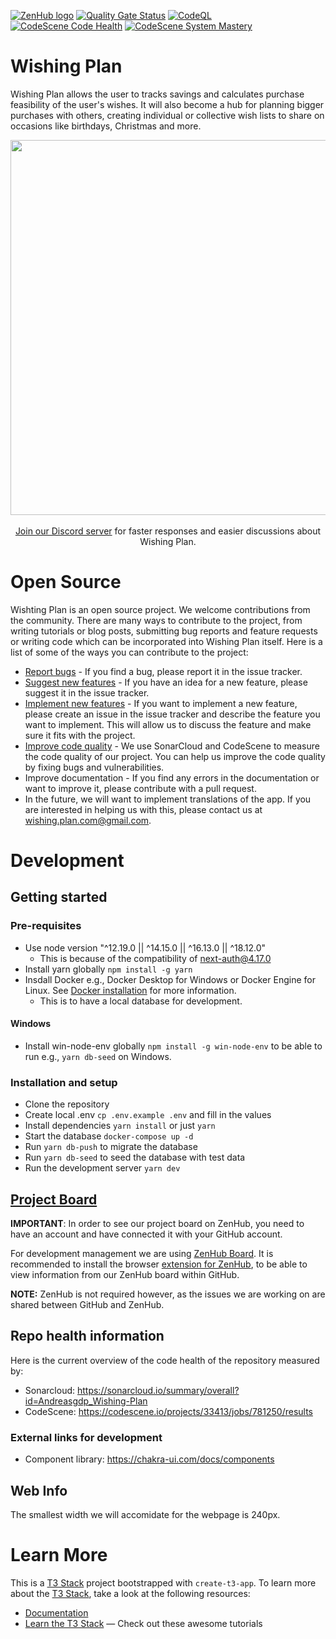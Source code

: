 <a href="https://app.zenhub.com/workspaces/wishing-plan-637b3ad68b9646001dfac86a/board"><img src="https://dxssrr2j0sq4w.cloudfront.net/3.2.0/img/external/zenhub-badge.png" alt="ZenHub logo"></a>
[![Quality Gate Status](https://sonarcloud.io/api/project_badges/measure?project=Andreasgdp_Wishing-Plan&metric=alert_status)](https://sonarcloud.io/summary/new_code?id=Andreasgdp_Wishing-Plan)
[![CodeQL](https://github.com/Andreasgdp/Wishing-Plan/actions/workflows/codeql.yml/badge.svg)](https://github.com/Andreasgdp/Wishing-Plan/actions/workflows/codeql.yml)
[![CodeScene Code Health](https://codescene.io/projects/33413/status-badges/code-health)](https://codescene.io/projects/33413)
[![CodeScene System Mastery](https://codescene.io/projects/33413/status-badges/system-mastery)](https://codescene.io/projects/33413)

# Wishing Plan

Wishing Plan allows the user to tracks savings and calculates purchase feasibility of the user's wishes. It will also become a hub for planning bigger purchases with others, creating individual or collective wish lists to share on occasions like birthdays, Christmas and more.

<div align="center">
    <img align="center" width="600" alt="" src="https://user-images.githubusercontent.com/39928082/213713001-b72c08f2-e861-4851-b58a-4fcf727ffeff.gif" />
</div>

</br>

<div align="center">
    <a href="https://discord.gg/uud4thzzY2">Join our Discord server</a> for faster responses and easier discussions about Wishing Plan.
</div>

# Open Source

Wishting Plan is an open source project. We welcome contributions from the community. There are many ways to contribute to the project, from writing tutorials or blog posts, submitting bug reports and feature requests or writing code which can be incorporated into Wishing Plan itself. Here is a list of some of the ways you can contribute to the project:

- [Report bugs](https://github.com/Andreasgdp/Wishing-Plan/issues/new/choose) - If you find a bug, please report it in the issue tracker.
- [Suggest new features](https://github.com/Andreasgdp/Wishing-Plan/issues/new/choose) - If you have an idea for a new feature, please suggest it in the issue tracker.
- [Implement new features](https://github.com/Andreasgdp/Wishing-Plan/issues/new/choose) - If you want to implement a new feature, please create an issue in the issue tracker and describe the feature you want to implement. This will allow us to discuss the feature and make sure it fits with the project.
- [Improve code quality](https://github.com/Andreasgdp/Wishing-Plan#repo-health-information) - We use SonarCloud and CodeScene to measure the code quality of our project. You can help us improve the code quality by fixing bugs and vulnerabilities.
- Improve documentation - If you find any errors in the documentation or want to improve it, please contribute with a pull request.
- In the future, we will want to implement translations of the app. If you are interested in helping us with this, please contact us at [wishing.plan.com@gmail.com](mailto: 'wishing.plan.com@gmail.com').

# Development

## Getting started

### Pre-requisites

- Use node version "^12.19.0 || ^14.15.0 || ^16.13.0 || ^18.12.0"
  - This is because of the compatibility of next-auth@4.17.0
- Install yarn globally `npm install -g yarn`
- Insdall Docker e.g., Docker Desktop for Windows or Docker Engine for Linux. See [Docker installation](https://docs.docker.com/get-docker/) for more information.
  - This is to have a local database for development.

#### Windows

- Install win-node-env globally `npm install -g win-node-env` to be able to run e.g., `yarn db-seed` on Windows.

### Installation and setup

- Clone the repository
- Create local .env `cp .env.example .env` and fill in the values
- Install dependencies `yarn install` or just `yarn`
- Start the database `docker-compose up -d`
- Run `yarn db-push` to migrate the database
- Run `yarn db-seed` to seed the database with test data
- Run the development server `yarn dev`

## [Project Board](https://app.zenhub.com/workspaces/wishing-plan-637b3ad68b9646001dfac86a/board)

**IMPORTANT**: In order to see our project board on ZenHub, you need to have an account and have connected it with your GitHub account.

For development management we are using [ZenHub Board](https://app.zenhub.com/workspaces/wishing-plan-637b3ad68b9646001dfac86a/board). It is recommended to install the browser [extension for ZenHub](https://chrome.google.com/webstore/detail/zenhub-for-github/ogcgkffhplmphkaahpmffcafajaocjbd?hl=en), to be able to view information from our ZenHub board within GitHub.

**NOTE:** ZenHub is not required however, as the issues we are working on are shared between GitHub and ZenHub.

## Repo health information

Here is the current overview of the code health of the repository measured by:

- Sonarcloud: https://sonarcloud.io/summary/overall?id=Andreasgdp_Wishing-Plan
- CodeScene: https://codescene.io/projects/33413/jobs/781250/results

### External links for development

- Component library: https://chakra-ui.com/docs/components

## Web Info

The smallest width we will accomidate for the webpage is 240px.

# Learn More

This is a [T3 Stack](https://create.t3.gg/) project bootstrapped with `create-t3-app`.
To learn more about the [T3 Stack](https://create.t3.gg/), take a look at the following resources:

- [Documentation](https://create.t3.gg/)
- [Learn the T3 Stack](https://create.t3.gg/en/faq#what-learning-resources-are-currently-available) — Check out these awesome tutorials

